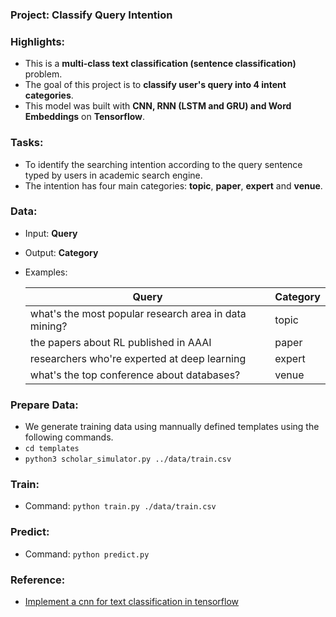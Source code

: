 ### Project:  Classify Query Intention

### Highlights:
  - This is a **multi-class text classification (sentence classification)** problem.
  - The goal of this project is to **classify user's query into 4 intent categories**.
  - This model was built with **CNN, RNN (LSTM and GRU) and Word Embeddings** on **Tensorflow**.

### Tasks:
  - To identify the searching intention according to the query sentence typed by users in academic search engine.
  - The intention has four main categories: **topic**, **paper**, **expert** and **venue**.
  
### Data:
  - Input: **Query**
  - Output: **Category**
  - Examples:

    Query   | Category
    -----------|-----------
    what's the most popular research area in data mining? | topic
    the papers about RL published in AAAI | paper
    researchers who're experted at deep learning | expert
    what's the top conference about databases? | venue
    
### Prepare Data:
  - We generate training data using mannually defined templates using the following commands.
  - ```cd templates```
  - ```python3 scholar_simulator.py ../data/train.csv```
  
### Train:
  - Command: ```python train.py ./data/train.csv```

### Predict:
  - Command: ```python predict.py```
  
### Reference:
 - [Implement a cnn for text classification in tensorflow](http://www.wildml.com/2015/12/implementing-a-cnn-for-text-classification-in-tensorflow/)

